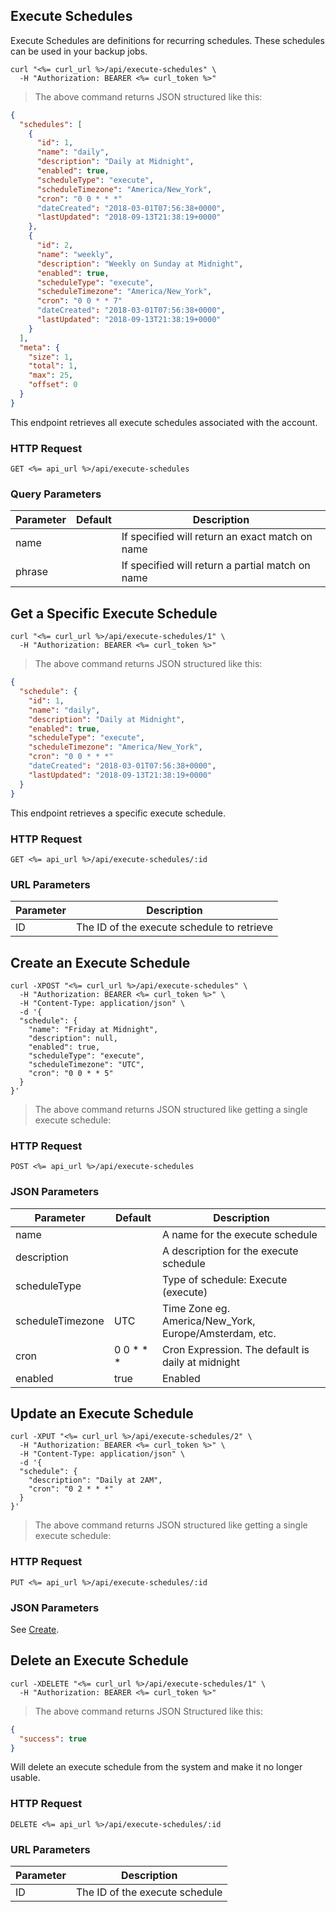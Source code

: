 ## Execute Schedules

Execute Schedules are definitions for recurring schedules. These schedules can be used in your backup jobs.

<!--## Get All Execute Schedules-->

```shell
curl "<%= curl_url %>/api/execute-schedules" \
  -H "Authorization: BEARER <%= curl_token %>"
```

> The above command returns JSON structured like this:

```json
{
  "schedules": [
    {
      "id": 1,
      "name": "daily",
      "description": "Daily at Midnight",
      "enabled": true,
      "scheduleType": "execute",
      "scheduleTimezone": "America/New_York",
      "cron": "0 0 * * *"
      "dateCreated": "2018-03-01T07:56:38+0000",
      "lastUpdated": "2018-09-13T21:38:19+0000"
    },
    {
      "id": 2,
      "name": "weekly",
      "description": "Weekly on Sunday at Midnight",
      "enabled": true,
      "scheduleType": "execute",
      "scheduleTimezone": "America/New_York",
      "cron": "0 0 * * 7"
      "dateCreated": "2018-03-01T07:56:38+0000",
      "lastUpdated": "2018-09-13T21:38:19+0000"
    }
  ],
  "meta": {
    "size": 1,
    "total": 1,
    "max": 25,
    "offset": 0
  }
}
```

This endpoint retrieves all execute schedules associated with the account.

### HTTP Request

`GET <%= api_url %>/api/execute-schedules`

### Query Parameters

Parameter | Default | Description
--------- | ------- | -----------
name |  | If specified will return an exact match on name
phrase |  | If specified will return a partial match on name

## Get a Specific Execute Schedule

```shell
curl "<%= curl_url %>/api/execute-schedules/1" \
  -H "Authorization: BEARER <%= curl_token %>"
```

> The above command returns JSON structured like this:

```json
{
  "schedule": {
    "id": 1,
    "name": "daily",
    "description": "Daily at Midnight",
    "enabled": true,
    "scheduleType": "execute",
    "scheduleTimezone": "America/New_York",
    "cron": "0 0 * * *"
    "dateCreated": "2018-03-01T07:56:38+0000",
    "lastUpdated": "2018-09-13T21:38:19+0000"
  }
}
```

This endpoint retrieves a specific execute schedule.


### HTTP Request

`GET <%= api_url %>/api/execute-schedules/:id`

### URL Parameters

Parameter | Description
--------- | -----------
ID | The ID of the execute schedule to retrieve

## Create an Execute Schedule

```shell
curl -XPOST "<%= curl_url %>/api/execute-schedules" \
  -H "Authorization: BEARER <%= curl_token %>" \
  -H "Content-Type: application/json" \
  -d '{
  "schedule": {
    "name": "Friday at Midnight",
    "description": null,
    "enabled": true,
    "scheduleType": "execute",
    "scheduleTimezone": "UTC",
    "cron": "0 0 * * 5"
  }
}'
```

> The above command returns JSON structured like getting a single execute schedule: 

### HTTP Request

`POST <%= api_url %>/api/execute-schedules`

### JSON Parameters

Parameter | Default | Description
--------- | ------- | -----------
name      |  | A name for the execute schedule
description      |  | A description for the execute schedule
scheduleType      |  | Type of schedule: Execute (execute)
scheduleTimezone      | UTC | Time Zone eg. America/New_York, Europe/Amsterdam, etc.
cron | 0 0 * * * | Cron Expression. The default is daily at midnight
enabled      | true | Enabled


## Update an Execute Schedule

```shell
curl -XPUT "<%= curl_url %>/api/execute-schedules/2" \
  -H "Authorization: BEARER <%= curl_token %>" \
  -H "Content-Type: application/json" \
  -d '{
  "schedule": {
    "description": "Daily at 2AM",
    "cron": "0 2 * * *"
  }
}'
```

> The above command returns JSON structured like getting a single execute schedule: 

### HTTP Request

`PUT <%= api_url %>/api/execute-schedules/:id`

### JSON Parameters

See [Create](#create-an-execute-schedule).


## Delete an Execute Schedule

```shell
curl -XDELETE "<%= curl_url %>/api/execute-schedules/1" \
  -H "Authorization: BEARER <%= curl_token %>"
```

> The above command returns JSON Structured like this:

```json
{
  "success": true
}
```

Will delete an execute schedule from the system and make it no longer usable.

### HTTP Request

`DELETE <%= api_url %>/api/execute-schedules/:id`

### URL Parameters

Parameter | Description
--------- | -----------
ID | The ID of the execute schedule
